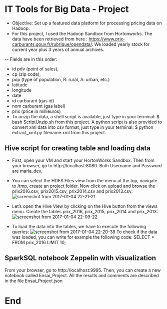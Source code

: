 # IT Tools for Big Data - Project

* Objective: Set up a featured data platform for processing pricing data on Hadoop.
* For this project, I used the Hadoop Sandbox from Hortonworks.
The data have been retrieved from here : https://www.prix-carburants.gouv.fr/rubrique/opendata/.
We loaded yearly stock for current year plus 3 years of annual archives.

-- Fields are in this order:
* id pdv (point of sales),
* cp (zip code),
* pop (type of population, R: rural, A: urban, etc.)
* latitude
* longitude
* date
* id carburant (gas id)
* nom carburant (gas label)
* prix (price in millieuros)
* To unzip the data, a shell script is available, just type in your terminal:
$ bash ScriptUnzip.sh from this project.
A python script is also provided to convert xml data into csv format, just type in your terminal:
$ python extract_xml.py filename.xml from this project.

## Hive script for creating table and loading data
* First, open your VM and start your HortonWorks Sandbox. Then from your browser, go to http://localhost:8080. Both Username and Password are maria_dev.
* You can select the HDFS Files view from the menu at the top, navigate to /tmp, create an project folder. Now click on upload and browse the prix2016.csv, prix2015.csv, prix2014.csv and prix2013.csv:
![screenshot from 2017-01-04 22-21-21](https://cloud.githubusercontent.com/assets/23345653/21659746/6e4a22fc-d2cc-11e6-920a-b6b1f53b3a17.png)

* Let’s open the Hive View by clicking on the Hive button from the views menu. Create the tables prix_2016, prix_2015, prix_2014 and prix_2013:
![screenshot from 2017-01-04 22-09-22](https://cloud.githubusercontent.com/assets/23345653/21659388/ba8fe5ea-d2ca-11e6-9d78-db055892bda3.png)

* To load the data into the tables, we have to execute the following queries:
![screenshot from 2017-01-04 22-20-38](https://cloud.githubusercontent.com/assets/23345653/21659672/2d7b1ad8-d2cc-11e6-8eb2-4eb44a6eded4.png)
To check if the data was loaded, you can write for example the following code:
SELECT * FROM prix_2016 LIMIT 10;

## SparkSQL notebook Zeppelin with visualization
From your browser, go to http://localhost:9995.
Then, you can create a new notebook called Ensai_Project. All the results and comments are described in the file Ensai_Project.json

# End
